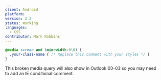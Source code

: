 ```yaml
---
client: Android
platform:
version: 2.3
status: Working
languages:
  - CSS
contributor: Mark Robbins
---
```


```css
@media screen and (min-width:0\0) { 
  .your-class-name { /* Replace this comment with your styles */ } 
}
```

This broken media query will also show in Outlook 00–03 so you may need to add an IE conditional comment.
